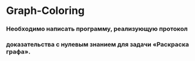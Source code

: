 # Graph-Coloring
### Необходимо написать программу, реализующую протокол
### доказательства с нулевым знанием для задачи «Раскраска графа».
